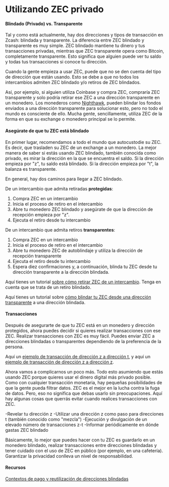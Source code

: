 # Utilizando ZEC privado

#### Blindado (Privado) vs. Transparente

Tal y como está actualmente, hay dos direcciones y tipos de transacción en Zcash: blindada y transparente. La diferencia entre ZEC blindado y transparente es muy simple. ZEC blindado mantiene tu dinero y tus transacciones privadas, mientras que ZEC transparente opera como Bitcoin, completamente transparente. Esto significa que alguien puede ver tu saldo y todas tus transacciones si conoce tu dirección.

Cuando la gente empieza a usar ZEC, puede que no se den cuenta del tipo de dirección que están usando. Esto se debe a que no todos los intercambios admiten ZEC blindado y/o retiros de ZEC blindados. 

Así, por ejemplo, si alguien utiliza Coinbase y compra ZEC, compraría ZEC transparente y solo podría retirar ese ZEC a una dirección transparente en un monedero. Los monederos como [Nighthawk](https://www.youtube.com/watch?v=W2msuzrxr3s), pueden blindar los fondos enviados a una dirección transparente para solucionar esto, pero no todo el mundo es consciente de ello. Mucha gente, sencillamente, utiliza ZEC de la forma en que su exchange o monedero principal se lo permite.

#### Asegúrate de que tu ZEC está blindado

En primer lugar, recomendamos a todo el mundo que autocustodie su ZEC. Es decir, que trasladen su ZEC de un exchange a un monedero. La mejor manera de saber si estás usando ZEC blindado, también conocida como privado, es mirar la dirección en la que se encuentra el saldo. Si la dirección empieza por "z", tu saldo está blindado. Si la dirección empieza por "t", la balanza es transparente.

En general, hay dos caminos para llegar a ZEC blindado.

De un intercambio que admita retiradas **protegidas**:

  1. Compra ZEC en un intercambio
  2. Inicia el proceso de retiro en el intercambio
  3. Abre tu monedero ZEC blindado y asegúrate de que la dirección de recepción empieza por "z".
  4. Ejecuta el retiro desde tu intercambio

De un intercambio que admita retiros **transparentes**:

  1. Compra ZEC en un intercambio
  2. Inicia el proceso de retiro en el intercambio
  3. Abre tu monedero ZEC de autoblindaje y utiliza la dirección de recepción transparente
  4. Ejecuta el retiro desde tu intercambio
  5. Espera diez confirmaciones y, a continuación, blinda tu ZEC desde tu dirección transparente a la dirección blindada.
  
Aquí tienes un tutorial [sobre cómo retirar ZEC de un intercambio](https://www.youtube.com/watch?v=REUbkLzK7J4). Tenga en cuenta que se trata de un retiro blindado.

Aquí tienes un tutorial sobre [cómo blindar tu ZEC desde una dirección transparente](https://www.youtube.com/watch?v=W2msuzrxr3s) a una dirección blindada.

#### Transacciones

Después de asegurarte de que tu ZEC está en un monedero y dirección protegidos, ahora puedes decidir si quieres realizar transacciones con ese ZEC. Realizar transacciones con ZEC es muy fácil. Puedes enviar ZEC a direcciones blindadas o transparentes dependiendo de la preferencia de la persona.

Aquí un [ejemplo de transacción de dirección z a dirección t](https://twitter.com/iansagstette/status/1524840186131144704), y aquí un [ejemplo de transacción de dirección z a dirección z](https://twitter.com/iansagstette/status/1542142468505870336).

Ahora vamos a complicarnos un poco más. Todo esto asumiendo que estás usando ZEC porque quieres usar el dinero digital más privado posible. Como con cualquier transacción monetaria, hay pequeñas posibilidades de que la gente pueda filtrar datos. ZEC es el mejor en la lucha contra la fuga de datos. Pero, eso no significa que debas usarlo sin preocupaciones. Aquí hay algunas cosas que querrás evitar cuando realices transacciones con ZEC.

-Revelar tu dirección z
-Utilizar una dirección z como paso para direcciones t (también conocido como "mezcla")
-Ejecución y divulgación de un elevado número de transacciones z-t
-Informar periódicamente en dónde gastas ZEC blindado

Básicamente, lo mejor que puedes hacer con tu ZEC es guardarlo en un monedero blindado, realizar transacciones entre direcciones blindadas y tener cuidado con el uso de ZEC en público (por ejemplo, en una cafetería). Garantizar la privacidad conlleva un nivel de responsabilidad.  

#### Recursos

[Contextos de pago y reutilización de direcciones blindadas](https://electriccoin.co/blog/shielded-address-contexts/)
